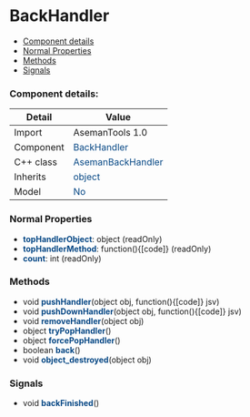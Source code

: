 # BackHandler

 * [Component details](#component-details)
 * [Normal Properties](#normal-properties)
 * [Methods](#methods)
 * [Signals](#signals)


### Component details:

|Detail|Value|
|------|-----|
|Import|AsemanTools 1.0|
|Component|<font color='#074885'>BackHandler</font>|
|C++ class|<font color='#074885'>AsemanBackHandler</font>|
|Inherits|<font color='#074885'>object</font>|
|Model|<font color='#074885'>No</font>|


### Normal Properties

* <font color='#074885'><b>topHandlerObject</b></font>: object (readOnly)
* <font color='#074885'><b>topHandlerMethod</b></font>: function(){[code]} (readOnly)
* <font color='#074885'><b>count</b></font>: int (readOnly)


### Methods

 * void <font color='#074885'><b>pushHandler</b></font>(object obj, function(){[code]} jsv)
 * void <font color='#074885'><b>pushDownHandler</b></font>(object obj, function(){[code]} jsv)
 * void <font color='#074885'><b>removeHandler</b></font>(object obj)
 * object <font color='#074885'><b>tryPopHandler</b></font>()
 * object <font color='#074885'><b>forcePopHandler</b></font>()
 * boolean <font color='#074885'><b>back</b></font>()
 * void <font color='#074885'><b>object_destroyed</b></font>(object obj)


### Signals

 * void <font color='#074885'><b>backFinished</b></font>()


